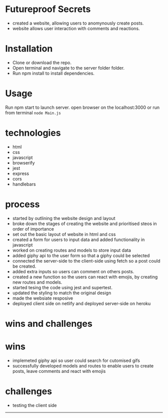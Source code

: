# Futureproof Secrets

- created a website, allowing users to anomynously create posts.
- website allows user interaction with comments and reactions.

# Installation

- Clone or download the repo.
- Open terminal and navigate to the server folder folder.
- Run npm install to install dependencies.

# Usage

Run npm start to launch server.
open browser on the localhost:3000 or run from terminal `node Main.js`

# technologies

- html
- css
- javascript
- browserify
- jest
- express
- cors
- handlebars

# process

- started by outlining the website design and layout
- broke down the stages of creating the website and prioritised steos in order of importance
- set out the basic layout of website in html and css
- created a form for users to input data and added functionality in javascript
- worked on creating routes and models to store input data
- added giphy api to the user form so that a giphy could be selected
- connected the server-side to the client-side using fetch so a post could be created.
- added extra inputs so users can comment on others posts.
- created a new function so the users can react with emojis, by creating new routes and models.
- started tesing the code using jest and supertest.
- updated the styling to match the original design
- made the websiate resposive
- deployed client side on netlify and deployed server-side on heroku

# wins and challenges

# wins

- implemeted giphy api so user could search for cutomised gifs
- successfully developed models and routes to enable users to create posts, leave comments and react with emojis

# challenges

- testing the client side

---
